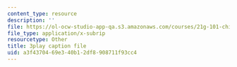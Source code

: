 ```yaml
---
content_type: resource
description: ''
file: https://ol-ocw-studio-app-qa.s3.amazonaws.com/courses/21g-101-chinese-i-regular-fall-2014/a3f4370469e340b12df8908711f93cc4_oUIGRmcnUtA.srt
file_type: application/x-subrip
resourcetype: Other
title: 3play caption file
uid: a3f43704-69e3-40b1-2df8-908711f93cc4
---
```

